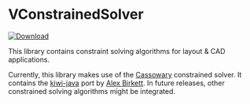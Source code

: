 # VConstrainedSolver

[ ![Download](https://api.bintray.com/packages/miho/Ext/VConstrainedSolver/images/download.svg) ](https://bintray.com/miho/Ext/VConstrainedSolver/_latestVersion)

This library contains constraint solving algorithms for layout & CAD applications.

Currently, this library makes use of the [Cassowary](https://overconstrained.io/) constrained solver. It contains the [kiwi-java](https://travis-ci.org/alexbirkett/kiwi-java.svg?branch=master) port by [Alex Birkett](https://github.com/alexbirkett). In future releases, other constrained solving algorithms might be integrated.
